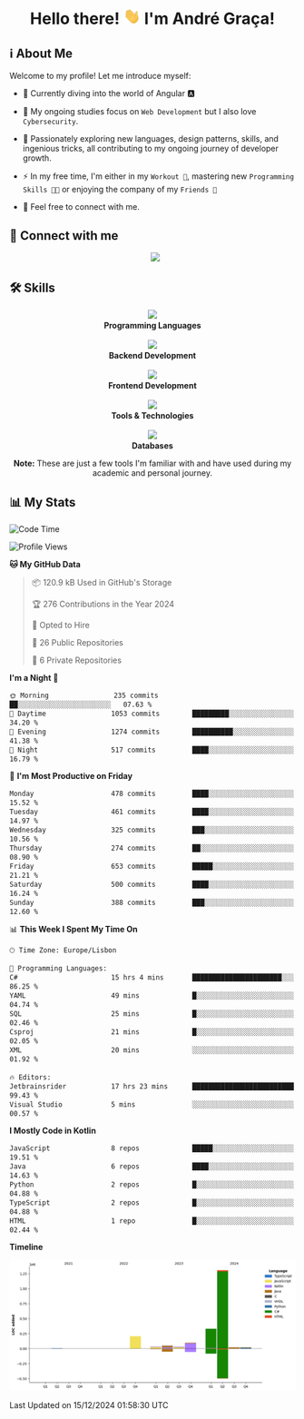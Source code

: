 <h1 align="center">Hello there! <img src="https://raw.githubusercontent.com/ABSphreak/ABSphreak/master/gifs/Hi.gif" width="30"> I'm André Graça!</h1>

## ℹ️ About Me

Welcome to my profile! Let me introduce myself:

- 🔭 Currently diving into the world of Angular 🅰️

- 🌱 My ongoing studies focus on `Web Development` but I also love `Cybersecurity`.
 
- 🚀 Passionately exploring new languages, design patterns, skills, and ingenious tricks, all contributing to my ongoing journey of developer growth.

- ⚡ In my free time, I'm either in my `Workout 💪`, mastering new `Programming Skills 👨‍💻` or enjoying the company of my `Friends 👥`

- 💬 Feel free to connect with me.

## 🤝 Connect with me

<p align="center">
  <a style="margin-left: 10px;" target="_blank" href="mailto:andre.graca.2001@gmail.com">
    <img width="50px" src="https://static.vecteezy.com/system/resources/previews/022/484/516/non_2x/google-mail-gmail-icon-logo-symbol-free-png.png">
  </a>
</p>

## 🛠️ Skills

<div align="center">
  <p align="center">
    <img src="https://skillicons.dev/icons?i=kotlin,java,js,ts,python,c&perline=6" /><br/>
    <b>Programming Languages</b><br/><br/>
    <img src="https://skillicons.dev/icons?i=spring,nodejs,express&perline=5" /><br/>
    <b>Backend Development</b><br/><br/>
    <img src="https://skillicons.dev/icons?i=react,nextjs,html,css,bootstrap,tailwind&perline=6" /><br/>
    <b>Frontend Development</b><br/><br/>
    <img src="https://skillicons.dev/icons?i=docker,linux,bash,git,github,androidstudio,jenkins,postman&perline=9" /><br/>
    <b>Tools & Technologies</b><br/><br/>
    <img src="https://skillicons.dev/icons?i=postgres,mongodb&perline=2" /><br/>
    <b>Databases</b>
  </p> 
  <p align="center"><b>Note:</b> These are just a few tools I'm familiar with and have used during my academic and personal journey.</p>
</div>

## 📊 My Stats

<!--START_SECTION:waka-->
![Code Time](http://img.shields.io/badge/Code%20Time-1%2C580%20hrs%201%20min-blue)

![Profile Views](http://img.shields.io/badge/Profile%20Views-0-blue)

**🐱 My GitHub Data** 

> 📦 120.9 kB Used in GitHub's Storage 
 > 
> 🏆 276 Contributions in the Year 2024
 > 
> 💼 Opted to Hire
 > 
> 📜 26 Public Repositories 
 > 
> 🔑 6 Private Repositories 
 > 
**I'm a Night 🦉** 

```text
🌞 Morning                235 commits         ██░░░░░░░░░░░░░░░░░░░░░░░   07.63 % 
🌆 Daytime                1053 commits        █████████░░░░░░░░░░░░░░░░   34.20 % 
🌃 Evening                1274 commits        ██████████░░░░░░░░░░░░░░░   41.38 % 
🌙 Night                  517 commits         ████░░░░░░░░░░░░░░░░░░░░░   16.79 % 
```
📅 **I'm Most Productive on Friday** 

```text
Monday                   478 commits         ████░░░░░░░░░░░░░░░░░░░░░   15.52 % 
Tuesday                  461 commits         ████░░░░░░░░░░░░░░░░░░░░░   14.97 % 
Wednesday                325 commits         ███░░░░░░░░░░░░░░░░░░░░░░   10.56 % 
Thursday                 274 commits         ██░░░░░░░░░░░░░░░░░░░░░░░   08.90 % 
Friday                   653 commits         █████░░░░░░░░░░░░░░░░░░░░   21.21 % 
Saturday                 500 commits         ████░░░░░░░░░░░░░░░░░░░░░   16.24 % 
Sunday                   388 commits         ███░░░░░░░░░░░░░░░░░░░░░░   12.60 % 
```


📊 **This Week I Spent My Time On** 

```text
🕑︎ Time Zone: Europe/Lisbon

💬 Programming Languages: 
C#                       15 hrs 4 mins       ██████████████████████░░░   86.25 % 
YAML                     49 mins             █░░░░░░░░░░░░░░░░░░░░░░░░   04.74 % 
SQL                      25 mins             █░░░░░░░░░░░░░░░░░░░░░░░░   02.46 % 
Csproj                   21 mins             █░░░░░░░░░░░░░░░░░░░░░░░░   02.05 % 
XML                      20 mins             ░░░░░░░░░░░░░░░░░░░░░░░░░   01.92 % 

🔥 Editors: 
Jetbrainsrider           17 hrs 23 mins      █████████████████████████   99.43 % 
Visual Studio            5 mins              ░░░░░░░░░░░░░░░░░░░░░░░░░   00.57 % 
```

**I Mostly Code in Kotlin** 

```text
JavaScript               8 repos             █████░░░░░░░░░░░░░░░░░░░░   19.51 % 
Java                     6 repos             ████░░░░░░░░░░░░░░░░░░░░░   14.63 % 
Python                   2 repos             █░░░░░░░░░░░░░░░░░░░░░░░░   04.88 % 
TypeScript               2 repos             █░░░░░░░░░░░░░░░░░░░░░░░░   04.88 % 
HTML                     1 repo              █░░░░░░░░░░░░░░░░░░░░░░░░   02.44 % 
```



**Timeline**

![Lines of Code chart](https://raw.githubusercontent.com/AndreGraca3/AndreGraca3/main/assets/bar_graph.png)


 Last Updated on 15/12/2024 01:58:30 UTC
<!--END_SECTION:waka-->
